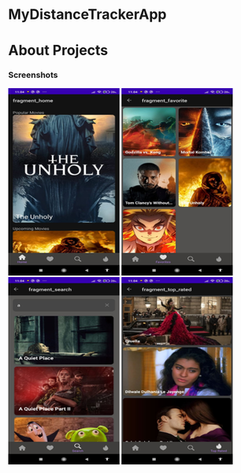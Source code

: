 # MyDistanceTrackerApp

# About Projects
### Screenshots
<img src="https://github.com/Fatih-Baser/KotlinMovies/blob/master/images/a.jpeg" width="226" height="381">    <img src="https://github.com/Fatih-Baser/KotlinMovies/blob/master/images/b.jpeg" width="226" height="381">    <img src="https://github.com/Fatih-Baser/KotlinMovies/blob/master/images/c.jpeg" width="226" height="381">    <img src="https://github.com/Fatih-Baser/KotlinMovies/blob/master/images/d.jpeg" width="226" height="381"> 
